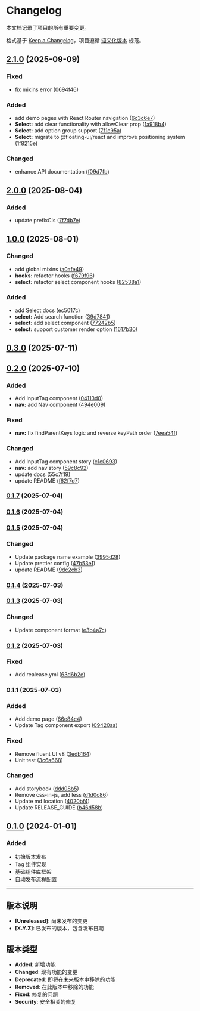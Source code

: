 # Changelog

本文档记录了项目的所有重要变更。

格式基于 [Keep a Changelog](https://keepachangelog.com/zh-CN/1.0.0/)，项目遵循 [语义化版本](https://semver.org/lang/zh-CN/) 规范。

## [2.1.0](https://github.com/HuiruDong/fluentui-plus/compare/v2.0.0...v2.1.0) (2025-09-09)

### Fixed

- fix mixins error ([0694f46](https://github.com/HuiruDong/fluentui-plus/commit/0694f4651942b19f3e99f9a2f3094ee82eb9adb3))

### Added

- add demo pages with React Router navigation ([6c3c6e7](https://github.com/HuiruDong/fluentui-plus/commit/6c3c6e76e5663a4be188778d4b771237f083af91))
- **Select:** add clear functionality with allowClear prop ([1a918b4](https://github.com/HuiruDong/fluentui-plus/commit/1a918b4305f5800dd5b5e0629bd9ff994f75a59e))
- **Select:** add option group support ([7f1e95a](https://github.com/HuiruDong/fluentui-plus/commit/7f1e95ac38b5c5c27769187724c47d88c897b618))
- **Select:** migrate to @floating-ui/react and improve positioning system ([1f8215e](https://github.com/HuiruDong/fluentui-plus/commit/1f8215e88d81670d9e0bd100dddf125379c62ab0))

### Changed

- enhance API documentation ([f09d7fb](https://github.com/HuiruDong/fluentui-plus/commit/f09d7fbf62ea50e4456992aa47b0e602ff8de2f9))

## [2.0.0](https://github.com/HuiruDong/fluentui-plus/compare/v1.0.0...v2.0.0) (2025-08-04)

### Added

- update prefixCls ([7f7db7e](https://github.com/HuiruDong/fluentui-plus/commit/7f7db7ec3cb78bfe3e7089ad8a346500d946a5c7))

## [1.0.0](https://github.com/HuiruDong/fluentui-plus/compare/v0.3.0...v1.0.0) (2025-08-01)

### Changed

- add global mixins ([a0afe49](https://github.com/HuiruDong/fluentui-plus/commit/a0afe4907691487e86816ab3a49deb1b56e0069c))
- **hooks:** refactor hooks ([f679f96](https://github.com/HuiruDong/fluentui-plus/commit/f679f961d461f9a268e5cfd1472bde20c0d2059a))
- **select:** refactor select component hooks ([82538a1](https://github.com/HuiruDong/fluentui-plus/commit/82538a1feecb468350a4feb3e8a087ed17f44e7c))

### Added

- add Select docs ([ec5017c](https://github.com/HuiruDong/fluentui-plus/commit/ec5017cc3b00ba6eead25e36a15969a00485e59d))
- **select:** Add search function ([39d7841](https://github.com/HuiruDong/fluentui-plus/commit/39d78416cb6eef02664b0a81c224252cd6ca0312))
- **select:** add select component ([77242b5](https://github.com/HuiruDong/fluentui-plus/commit/77242b55c88201e0889783f7728b0f8081bbd57b))
- **select:** support customer render option ([1617b30](https://github.com/HuiruDong/fluentui-plus/commit/1617b30d819833a1edae21a1146ae58c9f6181d2))

## [0.3.0](https://github.com/HuiruDong/fluentui-plus/compare/v0.2.0...v0.3.0) (2025-07-11)

## [0.2.0](https://github.com/HuiruDong/fluentui-plus/compare/v0.1.7...v0.2.0) (2025-07-10)

### Added

- Add InputTag component ([04113d0](https://github.com/HuiruDong/fluentui-plus/commit/04113d05d94989c84a80b8281e2a76f15d7e0cd0))
- **nav:** add Nav component ([494e009](https://github.com/HuiruDong/fluentui-plus/commit/494e00967ad7b1b2e1312eb1c4c9b81a7af51118))

### Fixed

- **nav:** fix findParentKeys logic and reverse keyPath order ([7eea54f](https://github.com/HuiruDong/fluentui-plus/commit/7eea54fa7abbdeda7e07d2e3d85d34d774bd4f57))

### Changed

- Add InputTag component story ([c1c0693](https://github.com/HuiruDong/fluentui-plus/commit/c1c0693a9e70ede2e0721c0fbee43b4aaff62335))
- **nav:** add nav story ([59c8c92](https://github.com/HuiruDong/fluentui-plus/commit/59c8c92a4737a1a79266cd1d2e4c37be03b6d4cf))
- update docs ([55c7f19](https://github.com/HuiruDong/fluentui-plus/commit/55c7f19f50d7b35b39c6b4b25476745b0814fbcd))
- update README ([f62f7d7](https://github.com/HuiruDong/fluentui-plus/commit/f62f7d7f1b2f4556fa91704224646eccc1775fc0))

### [0.1.7](https://github.com/HuiruDong/fluentui-plus/compare/v0.1.6...v0.1.7) (2025-07-04)

### [0.1.6](https://github.com/HuiruDong/fluentui-plus/compare/v0.1.5...v0.1.6) (2025-07-04)

### [0.1.5](https://github.com/HuiruDong/fluentui-plus/compare/v0.1.4...v0.1.5) (2025-07-04)

### Changed

- Update package name example ([3995d28](https://github.com/HuiruDong/fluentui-plus/commit/3995d28139577c477cea842cc9daca77664204a7))
- Update prettier config ([47b53e1](https://github.com/HuiruDong/fluentui-plus/commit/47b53e17152684cfcd47925570ab433628796740))
- update README ([9dc2cb3](https://github.com/HuiruDong/fluentui-plus/commit/9dc2cb3e81f1934a1a980b96d9be3f50894f835d))

### [0.1.4](https://github.com/HuiruDong/fluentui-plus/compare/v0.1.3...v0.1.4) (2025-07-03)

### [0.1.3](https://github.com/HuiruDong/fluentui-plus/compare/v0.1.2...v0.1.3) (2025-07-03)

### Changed

- Update component format
  ([e3b4a7c](https://github.com/HuiruDong/fluentui-plus/commit/e3b4a7c1780152fad6012e562cc5d6c714f25e4b))

### [0.1.2](https://github.com/HuiruDong/fluentui-plus/compare/v0.1.1...v0.1.2) (2025-07-03)

### Fixed

- Add realease.yml
  ([63d6b2e](https://github.com/HuiruDong/fluentui-plus/commit/63d6b2e0a4bb817eadf922ae43e18e4ac7237030))

### 0.1.1 (2025-07-03)

### Added

- Add demo page
  ([66e84c4](https://github.com/HuiruDong/fluentui-plus/commit/66e84c49ce28556dde21c01ee32a7389f04bfc22))
- Update Tag component export
  ([09420aa](https://github.com/HuiruDong/fluentui-plus/commit/09420aab96c6daf0a7edc7a5dbc89061b6de5e0b))

### Fixed

- Remove fluent UI v8
  ([3edb164](https://github.com/HuiruDong/fluentui-plus/commit/3edb164bc0de5cad6c03a6934cce5bc189e732f3))
- Unit test
  ([3c6a668](https://github.com/HuiruDong/fluentui-plus/commit/3c6a66864b4a63fe450e89d04a641381887bb409))

### Changed

- Add storybook
  ([ddd08b5](https://github.com/HuiruDong/fluentui-plus/commit/ddd08b578740878fda5cb75911d7df4386ffe735))
- Remove css-in-js, add less
  ([d1d0c86](https://github.com/HuiruDong/fluentui-plus/commit/d1d0c8637e6e4214cdd56bcdf6e2e2e419f721eb))
- Update md location
  ([4020bf4](https://github.com/HuiruDong/fluentui-plus/commit/4020bf49da088084c14d23b632055c205b0f8d38))
- Update RELEASE_GUIDE
  ([b46d58b](https://github.com/HuiruDong/fluentui-plus/commit/b46d58b8b362e036b79603a9d0ba8475ad8383ea))

## [0.1.0](https://github.com/HuiruDong/fluentui-plus/compare/v0.0.0...v0.1.0) (2024-01-01)

### Added

- 初始版本发布
- Tag 组件实现
- 基础组件库框架
- 自动发布流程配置

---

## 版本说明

- **[Unreleased]**: 尚未发布的变更
- **[X.Y.Z]**: 已发布的版本，包含发布日期

## 版本类型

- **Added**: 新增功能
- **Changed**: 现有功能的变更
- **Deprecated**: 即将在未来版本中移除的功能
- **Removed**: 在此版本中移除的功能
- **Fixed**: 修复的问题
- **Security**: 安全相关的修复
